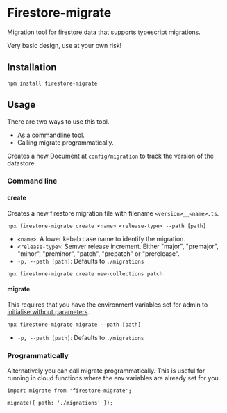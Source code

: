 # Firestore-migrate

Migration tool for firestore data that supports typescript migrations.

Very basic design, use at your own risk!

## Installation

```
npm install firestore-migrate
```

## Usage

There are two ways to use this tool.

- As a commandline tool.
- Calling migrate programmatically.

Creates a new Document at `config/migration` to track the version of the datastore.

### Command line

#### create

Creates a new firestore migration file with filename `<version>__<name>.ts`.

```
npx firestore-migrate create <name> <release-type> --path [path]
```

- `<name>`: A lower kebab case name to identify the migration.
- `<release-type>`: Semver release increment. Either "major", "premajor", "minor", "preminor", "patch", "prepatch" or "prerelease".
- `-p, --path [path]`: Defaults to `./migrations`

```
npx firestore-migrate create new-collections patch
```

#### migrate

This requires that you have the environment variables set for admin to [initialise without parameters](https://firebase.google.com/docs/admin/setup#initialize-without-parameters).

```
npx firestore-migrate migrate --path [path]
```

- `-p, --path [path]`: Defaults to `./migrations`

### Programmatically

Alternatively you can call migrate programmatically. This is useful for running in cloud functions where the env variables are already set for you.

```
import migrate from 'firestore-migrate';

migrate({ path: './migrations' });
```
